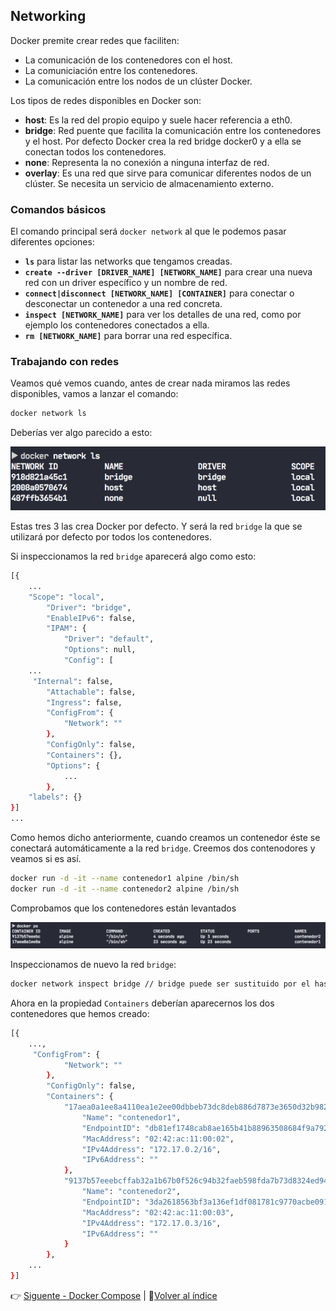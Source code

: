 ## Networking

Docker premite crear redes que faciliten: 

* La comunicación de los contenedores con el host.
* La comuniciación entre los contenedores.
* La comunicación entre los nodos de un clúster Docker.

Los tipos de redes disponibles en Docker son:

* **host**: Es la red del propio equipo y suele hacer referencia a eth0.
* **bridge**: Red puente que facilita la comunicación entre los contenedores y el host. Por defecto Docker crea la red bridge docker0 y a ella se conectan todos los contenedores.
* **none**: Representa la no conexión a ninguna interfaz de red.
* **overlay**: Es una red que sirve para comunicar diferentes nodos de un clúster. Se necesita un servicio de almacenamiento externo.


### Comandos básicos

El comando principal será `docker network` al que le podemos pasar diferentes opciones:

* **`ls`** para listar las networks que tengamos creadas.
* **`create --driver [DRIVER_NAME] [NETWORK_NAME]`** para crear una nueva red con un driver específico y un nombre de red.
* **`connect|disconnect [NETWORK_NAME] [CONTAINER]`** para conectar o desconectar un contenedor a una red concreta.
* **`inspect [NETWORK_NAME]`** para ver los detalles de una red, como por ejemplo los contenedores conectados a ella.
* **`rm [NETWORK_NAME]`** para borrar una red específica.

### Trabajando con redes

Veamos qué vemos cuando, antes de crear nada miramos las redes disponibles, vamos a lanzar el comando:

```bash
docker network ls
```

Deberías ver algo parecido a esto:

![default-docker-networks](./../images/default-docker-networks.png)

Estas tres 3 las crea Docker por defecto. Y será la red `bridge` la que se utilizará por defecto por todos los contenedores.

Si inspeccionamos la red `bridge` aparecerá algo como esto: 

```bash
[{
    ...
    "Scope": "local",
        "Driver": "bridge",
        "EnableIPv6": false,
        "IPAM": {
            "Driver": "default",
            "Options": null,
            "Config": [
    ...
     "Internal": false,
        "Attachable": false,
        "Ingress": false,
        "ConfigFrom": {
            "Network": ""
        },
        "ConfigOnly": false,
        "Containers": {},
        "Options": {
            ...
        },
    "labels": {}
}]
...
```

Como hemos dicho anteriormente, cuando creamos un contenedor éste se conectará automáticamente a la red `bridge`. Creemos dos contenodores y veamos si es así.

```bash
docker run -d -it --name contenedor1 alpine /bin/sh
docker run -d -it --name contenedor2 alpine /bin/sh
```

Comprobamos que los contenedores están levantados

![alpine-network-example-1](./../images/alpine-network-example-1.png)

Inspeccionamos de nuevo la red `bridge`:

```bash
docker network inspect bridge // bridge puede ser sustituido por el hash
```

Ahora en la propiedad `Containers` deberían aparecernos los dos contenedores que hemos creado:

```bash
[{
    ...,
     "ConfigFrom": {
            "Network": ""
        },
        "ConfigOnly": false,
        "Containers": {
            "17aea0a1ee8a4110ea1e2ee00dbbeb73dc8deb886d7873e3650d32b9823c8bd3": {
                "Name": "contenedor1",
                "EndpointID": "db81ef1748cab8ae165b41b88963508684f9a7927e042285f49620037a2151c6",
                "MacAddress": "02:42:ac:11:00:02",
                "IPv4Address": "172.17.0.2/16",
                "IPv6Address": ""
            },
            "9137b57eeebcffab32a1b67b0f526c94b32faeb598fda7b73d8324ed940ad128": {
                "Name": "contenedor2",
                "EndpointID": "3da2618563bf3a136ef1df081781c9770acbe091692c2d02ab0b70d807c9a8c2",
                "MacAddress": "02:42:ac:11:00:03",
                "IPv4Address": "172.17.0.3/16",
                "IPv6Address": ""
            }
        },
    ...
}]
```

👉 [Siguente - Docker Compose](docker-compose.md) | 📖[Volver al índice](../README.md)